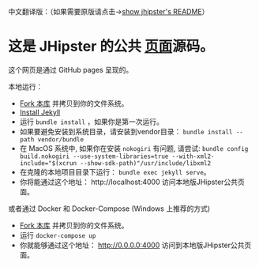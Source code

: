 中文翻译版：（如果需要原版请点击->[show jhipster's README](https://github.com/jhipster/jhipster.github.io/blob/master/README.md)）

这是 JHipster 的公共 [页面](https://www.jhipster.tech/)源码。
=======

这个网页是通过 GitHub pages 呈现的。

本地运行：

* [Fork 本库](https://github.com/jhipster/jhipster.github.io/fork) 并拷贝到你的文件系统。
* [Install Jekyll](https://help.github.com/articles/setting-up-your-github-pages-site-locally-with-jekyll/)
* 运行 `bundle install` ，如果你是第一次运行。
 * 如果要避免安装到系统目录，请安装到vendor目录： `bundle install --path vendor/bundle`
 * 在 MacOS 系统中, 如果你在安装 `nokogiri` 有问题, 请尝试: `bundle config build.nokogiri --use-system-libraries=true --with-xml2-include="$(xcrun --show-sdk-path)"/usr/include/libxml2`
* 在克隆的本地项目目录下运行： `bundle exec jekyll serve`。
* 你将能通过这个地址： http://localhost:4000 访问本地版JHipster公共页面。

或者通过 Docker 和 Docker-Compose (Windows 上推荐的方式)

* [Fork 本库](https://github.com/jhipster/jhipster.github.io/fork) 并拷贝到你的文件系统。
* 运行 `docker-compose up`
* 你就能够通过这个地址： http://0.0.0.0:4000 访问到本地版JHipster公共页面。
